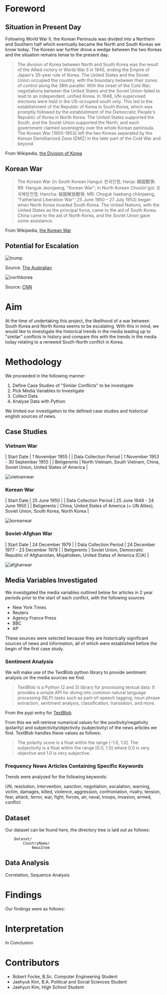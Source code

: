 # Foreword

## Situation in Present Day

Following World War II, the Korean Peninsula was divided into a Northern and Southern half which eventually became the North and South Koreas we know today. The Korean war further drove a wedge between the two Koreas and the situation remains tense to the present day.

> The division of Korea between North and South Korea was the result of the Allied victory in World War II in 1945, ending the Empire of Japan's 35-year rule of Korea. The United States and the Soviet Union occupied the country, with the boundary between their zones of control along the 38th parallel. With the onset of the Cold War, negotiations between the United States and the Soviet Union failed to lead to an independent, unified Korea. In 1948, UN-supervised elections were held in the US-occupied south only. This led to the establishment of the Republic of Korea in South Korea, which was promptly followed by the establishment of the Democratic People's Republic of Korea in North Korea. The United States supported the South, and the Soviet Union supported the North, and each government claimed sovereignty over the whole Korean peninsula. The Korean War (1950–1953) left the two Koreas separated by the Korean Demilitarized Zone (DMZ) in the later part of the Cold War and beyond.

From Wikipedia, [the Division of Korea](https://en.wikipedia.org/wiki/Division_of_Korea)

## Korean War

> The Korean War (in South Korean Hangul: 한국전쟁; Hanja: 韓國戰爭; RR: Hanguk Jeonjaeng, "Korean War"; in North Korean Chosŏn'gŭl: 조국해방전쟁; Hancha: 祖國解放戰爭; MR: Choguk haebang chǒnjaeng, "Fatherland Liberation War"; 25 June 1950 – 27 July 1953) began when North Korea invaded South Korea. The United Nations, with the United States as the principal force, came to the aid of South Korea. China came to the aid of North Korea, and the Soviet Union gave some assistance.

From Wikipedia, [the Korean War](https://en.wikipedia.org/wiki/Korean_War)

## Potential for Escalation

![trump](http://i.imgur.com/Q1xzzj4.png "Trump North Korea")

Source: [The Australian](http://www.theaustralian.com.au/news/world/the-times/trump-tells-senator-he-is-prepared-to-go-to-war-over-north-korea/news-story/ef6283a4a11717820f1f9548ed43d5d9)

![northkorea](http://i.imgur.com/6chVdBJ.png "North Korea Missile Test")

Source: [CNN](http://edition.cnn.com/2017/07/31/asia/north-korea-missile-test-catchup/index.html)

# Aim

At the time of undertaking this project, the likelihood of a war between South Korea and North Korea seems to be escalating. With this in mind, we would like to investigate the historical trends in the media leading up to "similar" conflicts in history and compare this with the trends in the media today relating to a renewed South-North conflict in Korea.

# Methodology

We proceeded in the following manner:

1. Define Case Studies of "Similar Conflicts" to be investigate
2. Pick Media Variables to Investigate
3. Collect Data
4. Analyse Data with Python 

We limited our investigation to the defined case studies and historical english sources of news.

## Case Studies

### Vietnam War

| Start Date | 1 November 1955 |
| Data Collection Period | 1 November 1953 - 30 September 1955 |
| Beligerents | North Vietnam, South Vietnam, China, Soviet Union, United States of America |

![vietnamwar](http://jackietywls.weebly.com/uploads/1/7/2/7/17279018/7394841_orig.png "Vietnam War")

### Korean War

| Start Date | 25 June 1950 |
| Data Collection Period | 25 June 1948 - 24 June 1950 |
| Beligerents | China, United States of America (+ UN Allies), Soviet Union, South Korea, North Korea |

![koreanwar](https://kollathdesign.com/wp-content/uploads/2017/01/map_korean_war-800x389.png "Korean War")

### Soviet-Afghan War

| Start Date | 24 December 1979 |
| Data Collection Period | 24 December 1977 - 23 December 1979 |
| Beligerents | Soviet Union, Democratic Republic of Afghanistan, Mujahideen, United States of America (CIA) |

![afghanwar](https://s-media-cache-ak0.pinimg.com/736x/47/7d/51/477d51b27a84f9515154b1cf7c7fff71--soviet-union-afghanistan.jpg "Soviet-Afghan War")

## Media Variables Investigated

We investigated the media variables outlined below for articles in 2 year periods prior to the start of each conflict, with the following sources
 
- New York Times
- Reuters
- Agency France Press
- BBC
- AP

These sources were selected because they are historically significant sources of news and information, all of which were established before the begin of the first case study.

### Sentiment Analysis

We will make use of the TextBlob python library to provide sentiment analysis on the media sources we find.

> TextBlob is a Python (2 and 3) library for processing textual data. It provides a simple API for diving into common natural language processing (NLP) tasks such as part-of-speech tagging, noun phrase extraction, sentiment analysis, classification, translation, and more.

From the pypi entry for [TextBlob](https://pypi.python.org/pypi/textblob)

From this we will retrieve numerical values for the positivity/negativity (polarity) and subjectivity/objectivity (subjectivity) of the news articles we find. TextBlob handles these values as follows:

> The polarity score is a float within the range \[-1.0, 1.0\]. The subjectivity is a float within the range \[0.0, 1.0\] where 0.0 is very objective and 1.0 is very subjective.

### Frequency News Articles Containing Specific Keywords

Trends were analysed for the following keywords:

UN, resolution, intervention, sanction, negotiation, escalation, warning, victim, damages, killed, violence, aggression, confrontation, rivalry, tension, fear, attack, terror, war, fight, forces, air, naval, troops, invasion, armed, conflict

## Dataset

Our dataset can be found here, the directory tree is laid out as follows:

```
	Dataset/
		CountryName/
			NewsItem
```

## Data Analysis

Correlation, Sequence Analysis

# Findings

Our findings were as follows:

# Interpretation

In Conclusion

# Contributors

- Robert Focke, B.Sc. Computer Engineering Student
- Jaehyuk Kim, B.A. Political and Social Sciences Student
- Jaehyun Kim, High School Student
